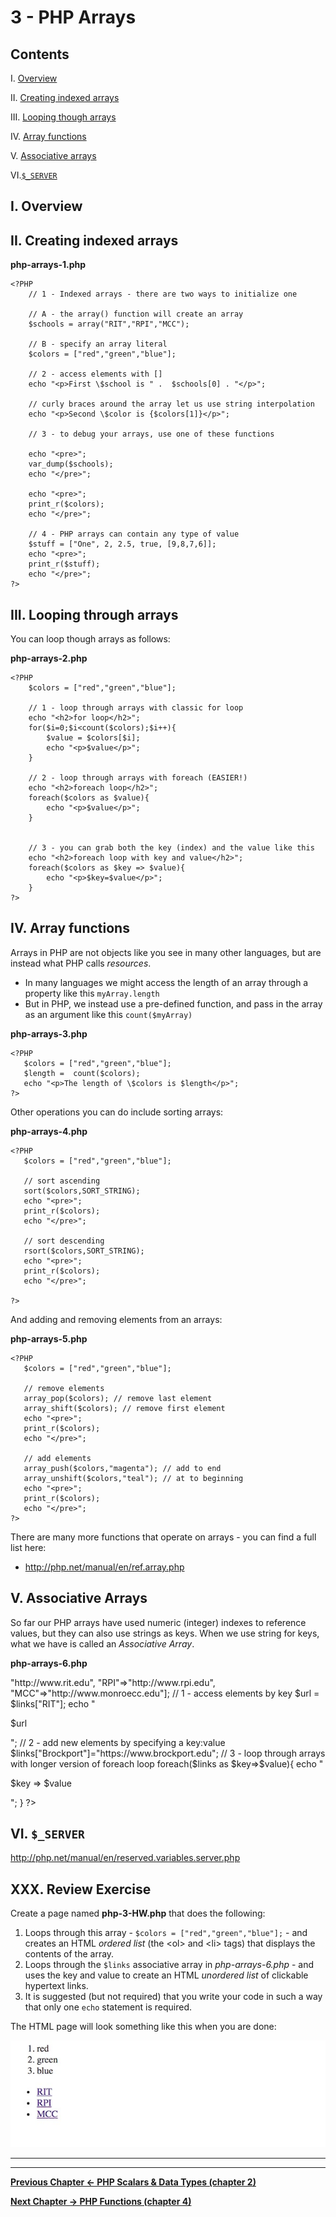 # 3 - PHP Arrays

## Contents
<!--- Local Navigation --->
I. [Overview](#section1)

II. [Creating indexed arrays](#section2)

III. [Looping though arrays](#section3)

IV. [Array functions](#section4)

V. [Associative arrays](#section5)

VI.[`$_SERVER`](#section6)


## I. <a id="section1">Overview
  
## II. <a id="section2">Creating indexed arrays

**php-arrays-1.php**
```
<?PHP
 	// 1 - Indexed arrays - there are two ways to initialize one
 	
 	// A - the array() function will create an array
 	$schools = array("RIT","RPI","MCC");
 	
 	// B - specify an array literal
 	$colors = ["red","green","blue"];
 	
 	// 2 - access elements with []
 	echo "<p>First \$school is " .  $schools[0] . "</p>";
 	
 	// curly braces around the array let us use string interpolation
 	echo "<p>Second \$color is {$colors[1]}</p>";
 	
 	// 3 - to debug your arrays, use one of these functions
 	
 	echo "<pre>";
 	var_dump($schools);
 	echo "</pre>";
 	
 	echo "<pre>";
 	print_r($colors);
 	echo "</pre>";
	
	// 4 - PHP arrays can contain any type of value
 	$stuff = ["One", 2, 2.5, true, [9,8,7,6]];
 	echo "<pre>";
 	print_r($stuff);
 	echo "</pre>";
?>
```

## III. <a id="section3">Looping through arrays
You can loop though arrays as follows:

 **php-arrays-2.php**
```
<?PHP
	$colors = ["red","green","blue"];
	
	// 1 - loop through arrays with classic for loop
	echo "<h2>for loop</h2>";
	for($i=0;$i<count($colors);$i++){
		$value = $colors[$i];
 		echo "<p>$value</p>";
 	}

 	// 2 - loop through arrays with foreach (EASIER!)
 	echo "<h2>foreach loop</h2>";
 	foreach($colors as $value){
 		echo "<p>$value</p>";
 	}
 	
 	
 	// 3 - you can grab both the key (index) and the value like this
 	echo "<h2>foreach loop with key and value</h2>";
 	foreach($colors as $key => $value){
 		echo "<p>$key=$value</p>";
 	}
?>
```


## IV. <a id="section4">Array functions
Arrays in PHP are not objects like you see in many other languages, but are instead what PHP calls *resources*. 
- In many languages we might access the length of an array through a property like this `myArray.length`
- But in PHP, we instead use a pre-defined function, and pass in the array as an argument like this `count($myArray)`

 **php-arrays-3.php**
 ```
<?PHP
	$colors = ["red","green","blue"];
 	$length =  count($colors);
 	echo "<p>The length of \$colors is $length</p>";
?>
 ```
 
 
 Other operations you can do include sorting arrays:
 
  **php-arrays-4.php**
 ```
 <?PHP
	$colors = ["red","green","blue"];
	
	// sort ascending
 	sort($colors,SORT_STRING);
 	echo "<pre>";
 	print_r($colors);
 	echo "</pre>";
 	
 	// sort descending
 	rsort($colors,SORT_STRING);
 	echo "<pre>";
 	print_r($colors);
 	echo "</pre>";

?>
 ```
 
  And adding and removing elements from an arrays:
  
  **php-arrays-5.php**
 ```
 <?PHP
	$colors = ["red","green","blue"];
	
	// remove elements
	array_pop($colors); // remove last element
	array_shift($colors); // remove first element
 	echo "<pre>";
 	print_r($colors);
 	echo "</pre>";
 	
 	// add elements
	array_push($colors,"magenta"); // add to end
	array_unshift($colors,"teal"); // at to beginning
 	echo "<pre>";
 	print_r($colors);
 	echo "</pre>";
?>
 ```
 
 There are many more functions that operate on arrays - you can find a full list here: 
 - http://php.net/manual/en/ref.array.php
 
 ## V. <a id="section5">Associative Arrays

So far our PHP arrays have used numeric (integer) indexes to reference values, but they can also use strings as keys. When we use string for keys, what we have is called an *Associative Array*.

 **php-arrays-6.php**
 <?PHP
	$links = ["RIT"=>"http://www.rit.edu",
		"RPI"=>"http://www.rpi.edu",
		"MCC"=>"http://www.monroecc.edu"];
	
	// 1 - access elements by key 
	$url = $links["RIT"];
	echo "<p>$url</p>";
	
	// 2 - add new elements by specifying a key:value
	$links["Brockport"]="https://www.brockport.edu";
	
	// 3 - loop through arrays with longer version of foreach loop
	foreach($links as $key=>$value){
		echo "<p>$key => $value</p>";
	}
?>

	
 ## VI. <a id="section6">`$_SERVER`
 
 http://php.net/manual/en/reserved.variables.server.php
 
 
 ## XXX. <a id="sectionXXX">Review Exercise
Create a page named **php-3-HW.php** that does the following:
1. Loops through this array - `$colors = ["red","green","blue"];` - and creates an HTML *ordered list* (the &lt;ol> and &lt;li> tags) that displays the contents of the array.
2. Loops through the `$links` associative array in *php-arrays-6.php* - and uses the key and value to create an HTML *unordered list* of clickable hypertext links.
3. It is suggested (but not required) that you write your code in such a way that only one `echo` statement is required.

The HTML page will look something like this when you are done:

![Screenshot](_images/php-arrays-1.jpg)

<hr><hr>

**[Previous Chapter <- PHP Scalars & Data Types (chapter 2)](php-2.md)**

**[Next Chapter -> PHP Functions (chapter 4)](php-4.md)**
